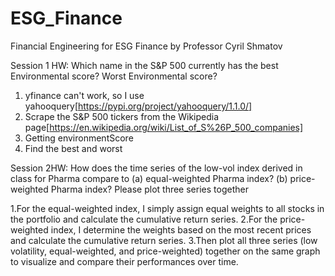 # ESG_Finance
Financial Engineering for ESG Finance by Professor Cyril Shmatov

Session 1 HW:
Which name in the S&P 500 currently has the best Environmental score? Worst Environmental score?

1. yfinance can't work, so I use yahooquery[https://pypi.org/project/yahooquery/1.1.0/]
2. Scrape the S&P 500 tickers from the Wikipedia page[https://en.wikipedia.org/wiki/List_of_S%26P_500_companies]
3. Getting environmentScore
4. Find the best and worst

Session 2HW:
How does the time series of the low-vol index derived in class for Pharma compare to (a) equal-weighted Pharma index? (b) price-weighted Pharma index? Please plot three series together

1.For the equal-weighted index, I simply assign equal weights to all stocks in the portfolio and calculate the cumulative return series.
2.For the price-weighted index, I determine the weights based on the most recent prices and calculate the cumulative return series.
3.Then plot all three series (low volatility, equal-weighted, and price-weighted) together on the same graph to visualize and compare their performances over time.
